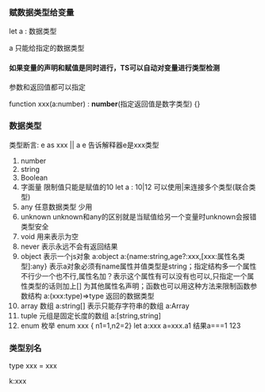 ### 赋数据类型给变量

let a : 数据类型 

a 只能给指定的数据类型

#### 如果变量的声明和赋值是同时进行，TS可以自动对变量进行类型检测

参数和返回值都可以指定

function xxx(a:number) : **number**(指定返回值是数字类型) {}

### 数据类型

类型断言: e as xxx || <xxx> a e 告诉解释器e是xxx类型

1. number
2. string
3. Boolean
4. 字面量  限制值只能是赋值的10 let a : 10|12 可以使用|来连接多个类型(联合类型)
5. any 任意数据类型 少用
6. unknown  unknown和any的区别就是当赋值给另一个变量时unknown会报错 类型安全 
7. void 用来表示为空
8. never 表示永远不会有返回结果
9. object 表示一个js对象  a:object  a:{name:string,age?:xxx,[xxx:属性名类型]:any} 表示a对象必须有name属性并值类型是string；指定结构多一个属性不行少一个也不行,属性名加？表示这个属性有可以没有也可以,只指定一个属性类型的话则加上[] 为其他属性名声明；函数也可以用这种方法来限制函数参数结构 a:(xxx:type)=>type 返回的数据类型
10. array 数组  a:string[] 表示只能存字符串的数组  a:Array<string>
11. tuple 元组是固定长度的数组 a:[string,string] 
12. enum 枚举  enum xxx { n1=1,n2=2}  let a:xxx   a=xxx.a1 结果a===1
123
### 类型别名

type xxx = xxx 

k:xxx
